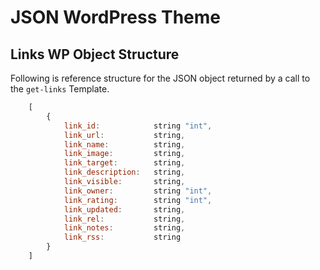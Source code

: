 JSON WordPress Theme
====================

Links WP Object Structure
-------------------------

Following is reference structure for the JSON object returned by a call to the `get-links` Template.

```javascript
	[
		{
			link_id: 			string "int",
			link_url: 			string,
			link_name: 			string,
			link_image: 		string,
			link_target: 		string,
			link_description: 	string,
			link_visible: 		string,
			link_owner: 		string "int",
			link_rating: 		string "int",
			link_updated: 		string,
			link_rel: 			string,
			link_notes: 		string,
			link_rss: 			string
		}
	]
```
